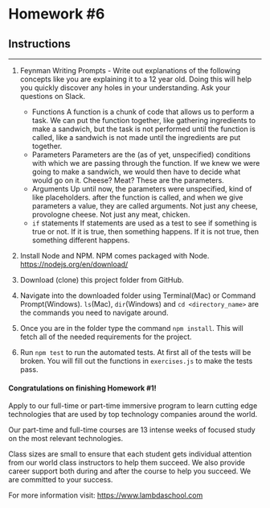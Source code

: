 # Homework #6

## Instructions
---
1. Feynman Writing Prompts - Write out explanations of the following concepts like you are explaining it to a 12 year old.  Doing this will help you quickly discover any holes in your understanding.  Ask your questions on Slack.

	* Functions
		A function is a chunk of code that allows us to perform a task. We can put the function together, like gathering ingredients to make a sandwich, but the task is not performed until the function is called, like a sandwich is not made until the ingredients are put together.
	* Parameters
		Parameters are the (as of yet, unspecified) conditions with which we are passing through the function. If we knew we were going to make a sandwich, we would then have to decide what would go on it. Cheese? Meat? These are the parameters.
	* Arguments
		Up until now, the parameters were unspecified, kind of like placeholders. after the function is called, and when we give parameters a value, they are called arguments. Not just any cheese, provologne cheese. Not just any meat, chicken.
	* `if` statements
		If statements are used as a test to see if something is true or not. If it is true, then something happens. If it is not true, then something different happens.

2. Install Node and NPM.  NPM comes packaged with Node. https://nodejs.org/en/download/

3. Download (clone) this project folder from GitHub.

4. Navigate into the downloaded folder using Terminal(Mac) or Command Prompt(Windows).  `ls`(Mac), `dir`(Windows) and `cd <directory_name>` are the commands you need to navigate around.

5. Once you are in the folder type the command `npm install`.  This will fetch all of the needed requirements for the project.

6. Run `npm test` to run the automated tests.  At first all of the tests will be broken.  You will fill out the functions in `exercises.js` to make the tests pass.


#### Congratulations on finishing Homework #1!
Apply to our full-time or part-time immersive program to learn cutting edge technologies that are used by top technology companies around the world.

Our part-time and full-time courses are 13 intense weeks of focused study on the most relevant technologies.  

Class sizes are small to ensure that each student gets individual attention from our world class instructors to help them succeed.  We also provide career support both during and after the course to help you succeed.  We are committed to your success.

For more information visit: https://www.lambdaschool.com
